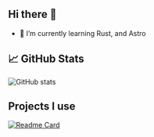 ## Hi there 👋

- 🌱 I’m currently learning Rust, and Astro

## 📈 GitHub Stats
![GitHub stats](https://github-readme-stats.vercel.app/api?username=theoneand33&show_icons=true&theme=dark)

## Projects I use
[![Readme Card](https://github-readme-stats.vercel.app/api/pin/?username=theonand33&repo=github-readme-stats)](https://github.com/zen-browser/desktop)
